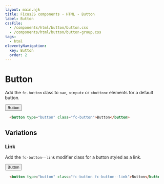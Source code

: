 ```yaml
---
layout: main.njk
title: FicusJS components - HTML - Button
label: Button
cssFile: 
  - /components/html/button/button.css
  - /components/html/button/button-group.css
tags:
  - html
eleventyNavigation:
  key: Button
  order: 2
---
```

# Button

Add the `fc-button` class to `<a>`, `<input>` or `<button>` elements for a default button. 

<div class="fd-component-container">
  <button type="button" class="fc-button">Button</button>
</div>

```html
  <button type="button" class="fc-button">Button</button>
```

## Variations

### Link

Add the `fc-button--link` modifier class for a button styled as a link. 

<div class="fd-component-container">
  <button type="button" class="fc-button fc-button--link">Button</button>
</div>

```html
  <button type="button" class="fc-button fc-button--link">Button</button>
```